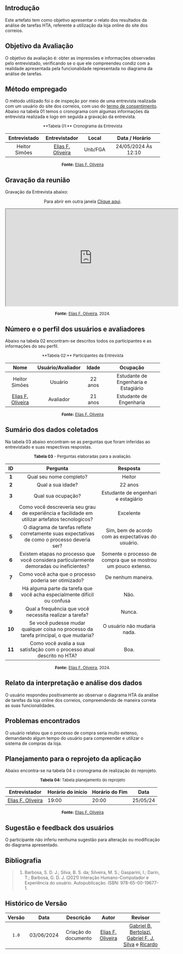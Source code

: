 ## Introdução

Este artefato tem como objetivo apresentar o relato dos resultados da análise de tarefas HTA, referente a utilização da loja online do site dos correios.


## Objetivo da Avaliação
O objetivo da avaliação é: obter as impressões e informações observadas pelo entrevistado, verificando se o que ele compreendeu condiz com a realidade apresentada pela funcionalidade representada no diagrama da análise de tarefas.

## Método empregado
O método utilizado foi o de inspeção por meio de uma entrevista realizada com um usuário do site dos correios, com uso do [termo de consentimento](../../../../assets/Termo_de_consentimento(new).pdf). Abaixo na tabela 01 temos o cronograma com algumas informações da entrevista realizada e logo em seguida a gravação da entrevista.

<center>
<font size="2"><p style="text-align: center">**Tabela 01:** Cronograma da Entrevista</p></font>

| Entrevistado | Entrevistador | Local | Data / Horário |
|:--:|:--:|:--:|:--:|
| Heitor Simões | [Elias F. Oliveira][EliasGH] | Unb/FGA | 24/05/2024 Às 12:10 |

<font size="2"><p style="text-align: center">**Fonte:** [Elias F. Oliveira][EliasGH]  </p></font>
</center>

</center>

## Gravação da reunião

Gravação da Entrevista abaixo:

<p style="text-align: center">Para abrir em outra janela <a href="https://drive.google.com/file/d/1qT9Th21vFUPoB_4cUUhgfAz600ZUB1AD/preview" target="blanket">Clique aqui</a>.</p>

<p style="text-align: center"><iframe src="https://drive.google.com/file/d/1qT9Th21vFUPoB_4cUUhgfAz600ZUB1AD/preview" width="560" height="315" allow="autoplay"></iframe></p>


<font size="2"><p style="text-align: center">**Fonte:** [Elias F. Oliveira][EliasGH], 2024.</p></font>



## Número e o perfil dos usuários e avaliadores

Abaixo na tabela 02 encontram-se descritos todos os participantes e as informações do seu perfil.

<center>
<font size="2"><p style="text-align: center">**Tabela 02:** Participantes da Entrevista</p></font>

| Nome | Usuário/Avaliador | Idade | Ocupação |
|:--:|:--:|:--:|:--:|
| Heitor Simões | Usuário | 22 anos | Estudante de Engenharia e Estagiário |
| [Elias F. Oliveira][EliasGH] | Avaliador | 21 anos | Estudante de Engenharia |

<font size="2"><p style="text-align: center">**Fonte:** [Elias F. Oliveira][EliasGH]  </p></font>
</center>

## Sumário dos dados coletados

Na tabela 03 abaixo encontram-se as perguntas que foram inferidas ao entrevistado e suas respectivas respostas.

<font size="2"><p style="text-align: center">**Tabela 03** - Perguntas elaboradas para a avaliação.</p></font>

<center>

| ID | Pergunta | Resposta |
|:---:|:---:|:----:|
| **1** | Qual seu nome completo? | Heitor|
| **2** | Qual a sua idade? | 22 anos  |  
| **3** | Qual sua ocupação?	  | Estudante de engenhari e estagiário  |  
| **4** | Como você descreveria seu grau de experiência e facilidade em utilizar artefatos tecnologicos? | Excelente |
| **5** | O diagrama de tarefas reflete corretamente suas expectativas de como o processo deveria ser? | Sim, bem de acordo com as expectativas do usuário. |
| **6** | Existem etapas no processo que você considera particularmente demoradas ou ineficientes? | Somente o processo de compra que se mostrou um pouco extenso. |  
| **7** | Como você acha que o processo poderia ser otimizado? | De nenhum maneira. |
| **8** | Há alguma parte da tarefa que você acha especialmente difícil ou confusa | Não. |
| **9** | Qual a frequência que você necessita realizar a tarefa?  | Nunca. |
| **10** | Se você pudesse mudar qualquer coisa no processo da tarefa principal, o que mudaria? |O usuário não mudaria nada. |
| **11** | Como você avalia a sua satisfação com o processo atual descrito no HTA? | Boa. |


</center>

<font size="2"><p style="text-align: center">**Fonte:** [Elias F. Oliveira][EliasGH], 2024.</p></font>

## Relato da interpretação e análise dos dados

O usuário respondeu positivamente ao observar o diagrama HTA da análise de tarefas da loja online dos correios, compreendendo de maneira correta as suas funcionalidades.

## Problemas encontrados

O usuário relatou que o processo de compra seria muito extenso, demandando algum tempo do usuário para compreender e utilizar o sistema de compras da loja.

## Planejamento para o reprojeto da aplicação

Abaixo encontra-se na tabela 04 o cronograma de realização do reprojeto.

<center>

<font size="2"><p style="text-align: center">**Tabela 04:** Tabela planejamento do reprojeto</p></font>

| **Entrevistador** |**Horário do início**|**Horário do Fim**|**Data**|
|--|--|--|--|
|[Elias F. Oliveira][EliasGH]|19:00|20:00|25/05/24|

<font size="2"><p style="text-align: center">**Fonte:** [Elias F. Oliveira][EliasGH] </p></font>
</center>


## Sugestão e feedback dos usuários
O participante não inferiu nenhuma sugestão para alteração ou modificação do diagrama apresentado.

## Bibliografia

> 1. Barbosa, S. D. J.; Silva, B. S. da; Silveira, M. S.; Gasparini, I.; Darin, T.; Barbosa, G. D. J. (2021) Interação Humano-Computador e Experiência do usuário. Autopublicação. ISBN: 978-65-00-19677-1. 
> 
## Histórico de Versão

| Versão | Data | Descrição | Autor | Revisor
|:-:|:-:|:-:|:-:|:-:|
|`1.0`| 03/06/2024 | Criação do documento| [Elias F. Oliveira][EliasGH] | [Gabriel B. Bertolazi][GabrielbGH], [Gabriel F. J. Silva][GabrielfGH] e [Ricardo][RicardoGH] |

[GabrielfGH]: https://github.com/MMcLovin
[GabrielbGH]: https://github.com/https://github.com/Bertolazi
[ClaudioGH]: https://github.com/claudiohsc
[EliasGH]: https://www.github.com/EliasOliver21
[PabloGH]: https://github.com/pabloheika
[RicardoGH]: https://www.github.com/avmricardo
